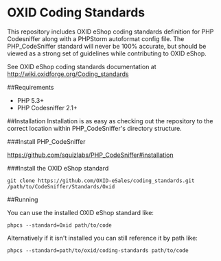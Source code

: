 OXID Coding Standards
=====================

This repository includes OXID eShop coding standards definition for PHP Codesniffer along with a PHPStorm autoformat config file. The PHP_CodeSniffer standard will never be 100% accurate, but should be viewed as a strong set of guidelines while contributing to OXID eShop.

See OXID eShop coding standards documentation at http://wiki.oxidforge.org/Coding_standards

##Requirements
* PHP 5.3+
* PHP Codesniffer 2.1+

##Installation
Installation is as easy as checking out the repository to the correct location within PHP_CodeSniffer's directory structure.

###Install PHP_CodeSniffer

https://github.com/squizlabs/PHP_CodeSniffer#installation

###Install the OXID eShop standard

```git clone https://github.com/OXID-eSales/coding_standards.git /path/to/CodeSniffer/Standards/Oxid```

##Running

You can use the installed OXID eShop standard like:

```phpcs --standard=Oxid path/to/code```

Alternatively if it isn't installed you can still reference it by path like:

```phpcs --standard=path/to/oxid/coding-standards path/to/code```
